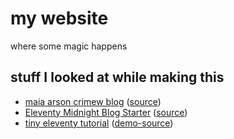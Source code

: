 # my website

where some magic happens

## stuff I looked at while making this

- [maia arson crimew blog](https://maia.crimew.gay) ([source](https://github.com/nyancrimew/maia.crimew.gay))
- [Eleventy Midnight Blog Starter](https://11ty-midnight.netlify.app) ([source](https://github.com/sidswork/11ty-midnight))
- [tiny eleventy tutorial](https://sia.codes/posts/itsiest-bitsiest-eleventy-tutorial) ([demo-source](https://github.com/siakaramalegos/eleventy-demo))
